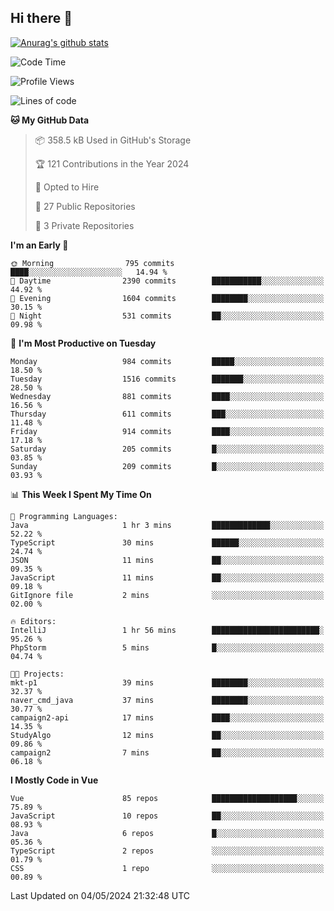 ## Hi there 👋

[![Anurag's github stats](https://github-readme-stats.vercel.app/api?username=Songwonseok)](https://github.com/anuraghazra/github-readme-stats)



<!--START_SECTION:waka-->
![Code Time](http://img.shields.io/badge/Code%20Time-2%2C821%20hrs%2048%20mins-blue)

![Profile Views](http://img.shields.io/badge/Profile%20Views-2-blue)

![Lines of code](https://img.shields.io/badge/From%20Hello%20World%20I%27ve%20Written-34.8%20million%20lines%20of%20code-blue)

**🐱 My GitHub Data** 

> 📦 358.5 kB Used in GitHub's Storage 
 > 
> 🏆 121 Contributions in the Year 2024
 > 
> 💼 Opted to Hire
 > 
> 📜 27 Public Repositories 
 > 
> 🔑 3 Private Repositories 
 > 
**I'm an Early 🐤** 

```text
🌞 Morning                795 commits         ████░░░░░░░░░░░░░░░░░░░░░   14.94 % 
🌆 Daytime                2390 commits        ███████████░░░░░░░░░░░░░░   44.92 % 
🌃 Evening                1604 commits        ████████░░░░░░░░░░░░░░░░░   30.15 % 
🌙 Night                  531 commits         ██░░░░░░░░░░░░░░░░░░░░░░░   09.98 % 
```
📅 **I'm Most Productive on Tuesday** 

```text
Monday                   984 commits         █████░░░░░░░░░░░░░░░░░░░░   18.50 % 
Tuesday                  1516 commits        ███████░░░░░░░░░░░░░░░░░░   28.50 % 
Wednesday                881 commits         ████░░░░░░░░░░░░░░░░░░░░░   16.56 % 
Thursday                 611 commits         ███░░░░░░░░░░░░░░░░░░░░░░   11.48 % 
Friday                   914 commits         ████░░░░░░░░░░░░░░░░░░░░░   17.18 % 
Saturday                 205 commits         █░░░░░░░░░░░░░░░░░░░░░░░░   03.85 % 
Sunday                   209 commits         █░░░░░░░░░░░░░░░░░░░░░░░░   03.93 % 
```


📊 **This Week I Spent My Time On** 

```text
💬 Programming Languages: 
Java                     1 hr 3 mins         █████████████░░░░░░░░░░░░   52.22 % 
TypeScript               30 mins             ██████░░░░░░░░░░░░░░░░░░░   24.74 % 
JSON                     11 mins             ██░░░░░░░░░░░░░░░░░░░░░░░   09.35 % 
JavaScript               11 mins             ██░░░░░░░░░░░░░░░░░░░░░░░   09.18 % 
GitIgnore file           2 mins              ░░░░░░░░░░░░░░░░░░░░░░░░░   02.00 % 

🔥 Editors: 
IntelliJ                 1 hr 56 mins        ████████████████████████░   95.26 % 
PhpStorm                 5 mins              █░░░░░░░░░░░░░░░░░░░░░░░░   04.74 % 

🐱‍💻 Projects: 
mkt-p1                   39 mins             ████████░░░░░░░░░░░░░░░░░   32.37 % 
naver_cmd_java           37 mins             ████████░░░░░░░░░░░░░░░░░   30.77 % 
campaign2-api            17 mins             ████░░░░░░░░░░░░░░░░░░░░░   14.35 % 
StudyAlgo                12 mins             ██░░░░░░░░░░░░░░░░░░░░░░░   09.86 % 
campaign2                7 mins              ██░░░░░░░░░░░░░░░░░░░░░░░   06.18 % 
```

**I Mostly Code in Vue** 

```text
Vue                      85 repos            ███████████████████░░░░░░   75.89 % 
JavaScript               10 repos            ██░░░░░░░░░░░░░░░░░░░░░░░   08.93 % 
Java                     6 repos             █░░░░░░░░░░░░░░░░░░░░░░░░   05.36 % 
TypeScript               2 repos             ░░░░░░░░░░░░░░░░░░░░░░░░░   01.79 % 
CSS                      1 repo              ░░░░░░░░░░░░░░░░░░░░░░░░░   00.89 % 
```




 Last Updated on 04/05/2024 21:32:48 UTC
<!--END_SECTION:waka-->
